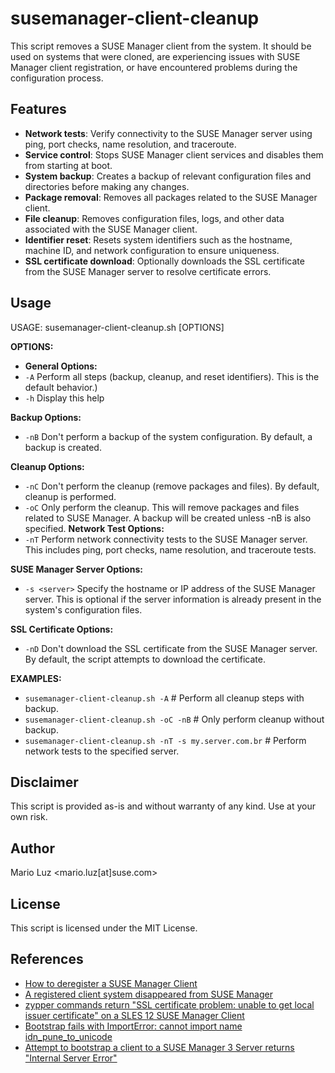 # susemanager-client-cleanup

This script removes a SUSE Manager client from the system. It should be used on systems that were cloned, are experiencing issues with SUSE Manager client registration, or have encountered problems during the configuration process.

## Features

* **Network tests**: Verify connectivity to the SUSE Manager server using ping, port checks, name resolution, and traceroute.
* **Service control**: Stops SUSE Manager client services and disables them from starting at boot.
* **System backup**: Creates a backup of relevant configuration files and directories before making any changes.
* **Package removal**: Removes all packages related to the SUSE Manager client.
* **File cleanup**: Removes configuration files, logs, and other data associated with the SUSE Manager client.
* **Identifier reset**: Resets system identifiers such as the hostname, machine ID, and network configuration to ensure uniqueness.
* **SSL certificate download**: Optionally downloads the SSL certificate from the SUSE Manager server to resolve certificate errors.

## Usage

USAGE: susemanager-client-cleanup.sh [OPTIONS]

**OPTIONS:**
  
  * **General Options:**
  * `-A`          Perform all steps (backup, cleanup, and reset identifiers). This is the default behavior.)
  * `-h`          Display this help
  
  **Backup Options:**
  * `-nB`         Don't perform a backup of the system configuration. By default, a backup is created.
  
  **Cleanup Options:**
  * `-nC`         Don't perform the cleanup (remove packages and files). By default, cleanup is performed.
  * `-oC`         Only perform the cleanup. This will remove packages and files related to SUSE Manager.
                  A backup will be created unless -nB is also specified.
  **Network Test Options:**
  * `-nT`         Perform network connectivity tests to the SUSE Manager server. This includes ping, 
                  port checks, name resolution, and traceroute tests.
  
  **SUSE Manager Server Options:**
  * `-s <server>` Specify the hostname or IP address of the SUSE Manager server. This is optional 
                  if the server information is already present in the system's configuration files.
  
  **SSL Certificate Options:**
  * `-nD`         Don't download the SSL certificate from the SUSE Manager server. By default, the script
                  attempts to download the certificate.

**EXAMPLES:**

* `susemanager-client-cleanup.sh -A`            # Perform all cleanup steps with backup.
* `susemanager-client-cleanup.sh -oC -nB`       # Only perform cleanup without backup.
* `susemanager-client-cleanup.sh -nT -s my.server.com.br` #  Perform network tests to the specified server.

## Disclaimer

This script is provided as-is and without warranty of any kind. Use at your own risk.

## Author

Mario Luz <mario.luz[at]suse.com>

## License

This script is licensed under the MIT License.

## References

* [How to deregister a SUSE Manager Client](https://www.suse.com/support/kb/doc/?id=000018170)
* [A registered client system disappeared from SUSE Manager](https://www.suse.com/support/kb/doc/?id=000018072)
* [zypper commands return "SSL certificate problem: unable to get local issuer certificate" on a SLES 12 SUSE Manager Client](https://www.suse.com/support/kb/doc/?id=000018620)
* [Bootstrap fails with ImportError: cannot import name idn_pune_to_unicode](https://www.suse.com/support/kb/doc/?id=000018753)
* [Attempt to bootstrap a client to a SUSE Manager 3 Server returns "Internal Server Error"](https://www.suse.com/support/kb/doc/?id=000018750)
